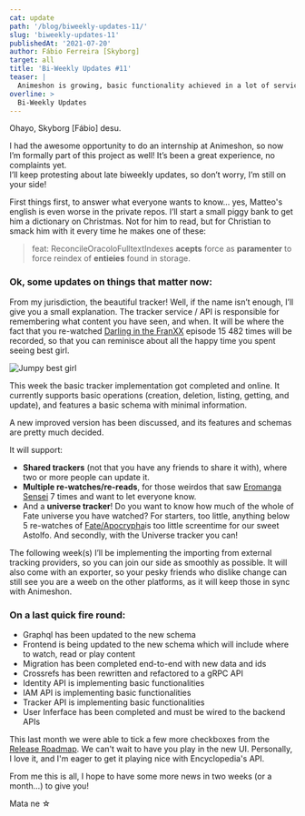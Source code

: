 ```yaml
---
cat: update
path: '/blog/biweekly-updates-11/'
slug: 'biweekly-updates-11'
publishedAt: '2021-07-20'
author: Fábio Ferreira [Skyborg] 
target: all
title: 'Bi-Weekly Updates #11'
teaser: |
  Animeshon is growing, basic functionality achieved in a lot of services.
overline: >
  Bi-Weekly Updates
---
```


Ohayo, Skyborg \[Fábio\] desu. 


I had the awesome opportunity to do an internship at Animeshon, so now I’m formally part of this project as well! It’s been a great experience, no complaints yet.  
I’ll keep protesting about late biweekly updates, so don’t worry, I’m still on your side!


First things first, to answer what everyone wants to know… yes, Matteo's english is even worse in the private repos. 
I’ll start a small piggy bank to get him a dictionary on Christmas. Not for him to read, but for Christian to smack him with it every time he makes one of these: 
>feat: ReconcileOracoloFulltextIndexes **acepts** force as **paramenter** to force reindex of **entieies** found in storage.


### Ok, some updates on things that matter now:


From my jurisdiction, the beautiful tracker! Well, if the name isn’t enough, I’ll give you a small explanation. 
The tracker service / API is responsible for remembering what content you have seen, and when. It will be where the fact that you re-watched [Darling in the FranXX](https://animeshon.com/e/Darling_in_the_FranXX-Anime-YS-5VRlRF6Is) episode 15 482 times will be recorded, so that you can reminisce about all the happy time you spent seeing best girl.

![Jumpy best girl](https://thumbs.gfycat.com/UntimelyBothHoneycreeper-size_restricted.gif)

This week the basic tracker implementation got completed and online. It currently supports basic operations (creation, deletion, listing, getting, and update), and features a basic schema with minimal information. 

A new improved version has been discussed, and its features and schemas are pretty much decided.

It will support:
- **Shared trackers** (not that you have any friends to share it with), where two or more people can update it.
- **Multiple re-watches/re-reads**, for those weirdos that saw [Eromanga Sensei](https://animeshon.com/e/Eromanga_Sensei-Anime-V6mW7BVchUPC) 7 times and want to let everyone know.
- And a **universe tracker**! Do you want to know how much of the whole of Fate universe you have watched? For starters, too little, anything below 5 re-watches of [Fate/Apocrypha](https://animeshon.com/e/Fate_Apocrypha-Anime-inJawW-CbYgs)is too little screentime for our sweet Astolfo. And secondly, with the Universe tracker you can!


The following week(s) I’ll be implementing the importing from external tracking providers, so you can join our side as smoothly as possible. It will also come with an exporter, so your pesky friends who dislike change can still see you are a weeb on the other platforms, as it will keep those in sync with Animeshon.


### On a last quick fire round:


- Graphql has been updated to the new schema 
- Frontend is being updated to the new schema which will include where to watch, read or play content 
- Migration has been completed end-to-end with new data and ids 
- Crossrefs has been rewritten and refactored to a gRPC API 
- Identity API is implementing basic functionalities 
- IAM API is implementing basic functionalities 
- Tracker API is implementing basic functionalities 
- User Inferface has been completed and must be wired to the backend APIs


This last month we were able to tick a few more checkboxes from the [Release Roadmap](/blog/release-roadmap-media-platform-2021/).
We can't wait to have you play in the new UI. Personally, I love it, and I'm eager to get it playing nice with Encyclopedia's API.


From me this is all, I hope to have some more news in two weeks (or a month...) to give you!

Mata ne ☆